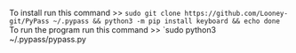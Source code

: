 To install run this command >> `sudo git clone https://github.com/Looney-git/PyPass ~/.pypass && python3 -m pip install keyboard && echo done`
To run the program run this command >> `sudo python3 ~/.pypass/pypass.py

